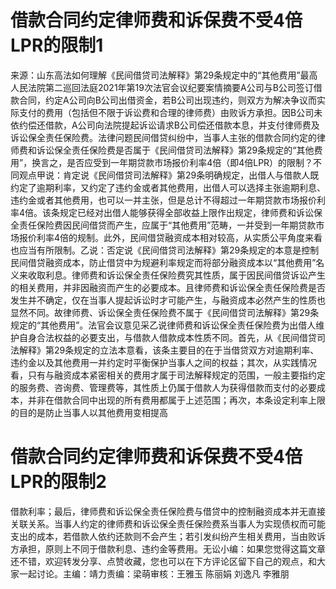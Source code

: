 # 借款合同约定律师费和诉保费不受4倍LPR的限制1

来源：山东高法如何理解《民间借贷司法解释》第29条规定中的“其他费用”最高人民法院第二巡回法庭2021年第19次法官会议纪要案情摘要A公司与B公司签订借款合同，约定A公司向B公司出借资金，若B公司出现违约，则双方为解决争议而实际支付的费用（包括但不限于诉讼费和合理的律师费）由败诉方承担。因B公司未依约偿还借款，A公司向法院提起诉讼请求B公司偿还借款本息，并支付律师费及诉讼保全责任保险费。法律问题民间借贷纠纷中，当事人主张的借款合同约定的律师费和诉讼保全责任保险费是否属于《民间借贷司法解释》第29条规定的“其他费用”，换言之，是否应受到一年期贷款市场报价利率4倍（即4倍LPR）的限制？不同观点甲说：肯定说《民间借贷司法解释》第29条明确规定，出借人与借款人既约定了逾期利率，又约定了违约金或者其他费用，出借人可以选择主张逾期利息、违约金或者其他费用，也可以一并主张，但是总计不得超过一年期贷款市场报价利率4倍。该条规定已经对出借人能够获得全部收益上限作出规定，律师费和诉讼保全责任保险费因民间借贷而产生，应属于“其他费用”范畴，一并受到一年期贷款市场报价利率4倍的规制。此外，民间借贷融资成本相对较高，从实质公平角度来看也应当有所限制。乙说：否定说《民间借贷司法解释》第29条规定的本意是控制民间借贷融资成本，防止借贷中为规避利率规定而将部分融资成本以“其他费用”名义来收取利息。律师费和诉讼保全责任保险费究其性质，属于因民间借贷诉讼产生的相关费用，并非因融资而产生的必要成本。且律师费和诉讼保全责任保险费是否发生并不确定，仅在当事人提起诉讼时才可能产生，与融资成本必然产生的性质也显然不同。故律师费、诉讼保全责任保险费不属于《民间借贷司法解释》第29条规定的“其他费用”。法官会议意见采乙说律师费和诉讼保全责任保险费为出借人维护自身合法权益的必要支出，与借款人借款成本性质不同。首先，从《民间借贷司法解释》第29条规定的立法本意看，该条主要目的在于当借贷双方对逾期利率、违约金以及其他费用一并约定时平衡保护当事人之间的权益；其次，从实践情况看，只有与融资成本紧密相关的费用才属于司法解释规定的范围，一般主要指约定的服务费、咨询费、管理费等，其性质上仍属于借款人为获得借款而支付的必要成本，并非在借款合同中出现的所有费用都属于上述范围；再次，本条设定利率上限的目的是防止当事人以其他费用变相提高

# 借款合同约定律师费和诉保费不受4倍LPR的限制2

借款利率；最后，律师费和诉讼保全责任保险费与借贷中的控制融资成本并无直接关联关系。当事人约定的律师费和诉讼保全责任保险费系当事人为实现债权而可能支出的成本，若借款人依约还款则不会产生；若引发纠纷产生相关费用，当由败诉方承担，原则上不同于借款利息、违约金等费用。无讼小编：如果您觉得这篇文章还不错，欢迎转发分享、点赞收藏，您也可以在下方评论区留下自己的观点，和大家一起讨论。主编：靖力责编：梁萌审核：王雅玉 陈丽娟 刘逸凡 李雅朋


